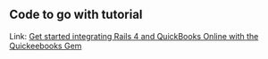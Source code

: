 ## Code to go with tutorial 

Link: [Get started integrating Rails 4 and QuickBooks Online with the Quickeebooks Gem](http://minimul.com/get-started-integrating-rails-4and-quickbooks-online-with-the-quickeebooks-gem-part-1.html)


